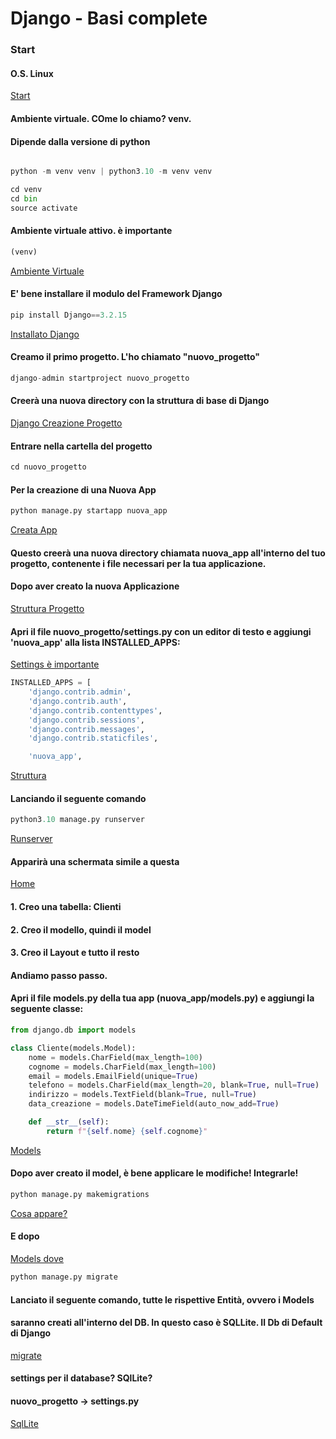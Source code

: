 # Django - Basi complete

### Start

#### O.S. Linux


[Start](https://github.com/pasqualeclarizio83/django/blob/main/start.png)



#### Ambiente virtuale. COme lo chiamo? venv.
#### Dipende dalla versione di python

```python

python -m venv venv | python3.10 -m venv venv

cd venv
cd bin
source activate

```
#### Ambiente virtuale attivo. è importante

```python
(venv)
```


[Ambiente Virtuale](https://github.com/pasqualeclarizio83/django/blob/main/venv.png)

#### E' bene installare il modulo del Framework Django

```python
pip install Django==3.2.15
```

[Installato Django](https://github.com/pasqualeclarizio83/django/blob/main/django_install.png)

#### Creamo il primo progetto. L'ho chiamato "nuovo_progetto"

```python
django-admin startproject nuovo_progetto
```

#### Creerà una nuova directory con la struttura di base di Django

[Django Creazione Progetto](https://github.com/pasqualeclarizio83/django/blob/main/django_creato.png)

#### Entrare nella cartella del progetto

```python
cd nuovo_progetto
```
#### Per la creazione di una Nuova App

```python
python manage.py startapp nuova_app
```

[Creata App](https://github.com/pasqualeclarizio83/django/blob/main/creata_app.png)

#### Questo creerà una nuova directory chiamata nuova_app all'interno del tuo progetto, contenente i file necessari per la tua applicazione.

#### Dopo aver creato la nuova Applicazione


[Struttura Progetto](https://github.com/pasqualeclarizio83/django/blob/main/struttura.png)

#### Apri il file nuovo_progetto/settings.py con un editor di testo e aggiungi 'nuova_app' alla lista INSTALLED_APPS:

[Settings è importante](https://github.com/pasqualeclarizio83/django/blob/main/settings.png)

```python
INSTALLED_APPS = [
    'django.contrib.admin',
    'django.contrib.auth',
    'django.contrib.contenttypes',
    'django.contrib.sessions',
    'django.contrib.messages',
    'django.contrib.staticfiles',

    'nuova_app',
```

[Struttura](https://github.com/pasqualeclarizio83/django/blob/main/settings.png)

#### Lanciando il seguente comando

```python
python3.10 manage.py runserver
```

[Runserver](https://github.com/pasqualeclarizio83/django/blob/main/runserver.png)

#### Apparirà una schermata simile a questa

[Home](https://github.com/pasqualeclarizio83/django/blob/main/home.png)

#### 1. Creo una tabella: Clienti
#### 2. Creo il modello, quindi il model
#### 3. Creo il Layout e tutto il resto

#### Andiamo passo passo.

#### Apri il file models.py della tua app (nuova_app/models.py) e aggiungi la seguente classe:

```python
from django.db import models

class Cliente(models.Model):
    nome = models.CharField(max_length=100)
    cognome = models.CharField(max_length=100)
    email = models.EmailField(unique=True)
    telefono = models.CharField(max_length=20, blank=True, null=True)
    indirizzo = models.TextField(blank=True, null=True)
    data_creazione = models.DateTimeField(auto_now_add=True)

    def __str__(self):
        return f"{self.nome} {self.cognome}"
```

[Models](https://github.com/pasqualeclarizio83/django/blob/main/models.png)

#### Dopo aver creato il model, è bene applicare le modifiche! Integrarle!

```python
python manage.py makemigrations
```

[Cosa appare?](https://github.com/pasqualeclarizio83/django/blob/main/models.png)

#### E dopo

[Models dove](https://github.com/pasqualeclarizio83/django/blob/main/models_dove.png)

```python
python manage.py migrate
```

#### Lanciato il seguente comando, tutte le rispettive Entità, ovvero i Models
#### saranno creati all'interno del DB. In questo caso è SQLLite. Il Db di Default di Django

[migrate](https://github.com/pasqualeclarizio83/django/blob/main/cmd_migrate.png)

#### settings per il database? SQlLite?

#### nuovo_progetto -> settings.py

[SqlLite](https://github.com/pasqualeclarizio83/django/blob/main/sqllite.png)
